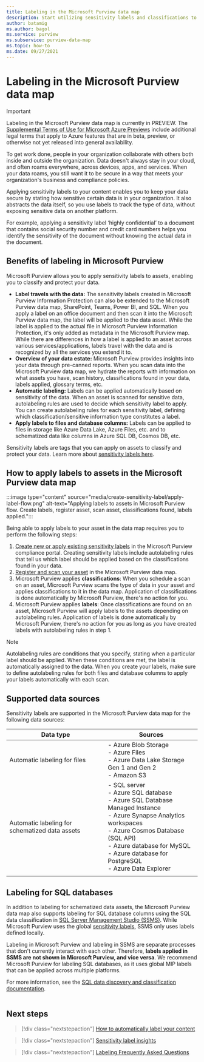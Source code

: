 ```yaml
---
title: Labeling in the Microsoft Purview data map
description: Start utilizing sensitivity labels and classifications to enhance your Microsoft Purview assets
author: batamig
ms.author: bagol
ms.service: purview
ms.subservice: purview-data-map
ms.topic: how-to
ms.date: 09/27/2021
---
```


# Labeling in the Microsoft Purview data map

> [!IMPORTANT]
> Labeling in the Microsoft Purview data map is currently in PREVIEW. The [Supplemental Terms of Use for Microsoft Azure Previews](https://azure.microsoft.com/support/legal/preview-supplemental-terms/) include additional legal terms that apply to Azure features that are in beta, preview, or otherwise not yet released into general availability.
>

To get work done, people in your organization collaborate with others both inside and outside the organization. Data doesn't always stay in your cloud, and often roams everywhere, across devices, apps, and services. When your data roams, you still want it to be secure in a way that meets your organization's business and compliance policies.</br>

Applying sensitivity labels to your content enables you to keep your data secure by stating how sensitive certain data is in your organization. It also abstracts the data itself, so you use labels to track the type of data, without exposing sensitive data on another platform.</br>

For example, applying a sensitivity label ‘highly confidential’ to a document that contains social security number and credit card numbers helps you identify the sensitivity of the document without knowing the actual data in the document.

## Benefits of labeling in Microsoft Purview

Microsoft Purview allows you to apply sensitivity labels to assets, enabling you to classify and protect your data.

* **Label travels with the data:** The sensitivity labels created in Microsoft Purview Information Protection can also be extended to the Microsoft Purview data map, SharePoint, Teams, Power BI, and SQL. When you apply a label on an office document and then scan it into the Microsoft Purview data map, the label will be applied to the data asset. While the label is applied to the actual file in Microsoft Purview Information Protection, it's only added as metadata in the Microsoft Purview map. While there are differences in how a label is applied to an asset across various services/applications, labels travel with the data and is recognized by all the services you extend it to.
* **Overview of your data estate:** Microsoft Purview provides insights into your data through pre-canned reports. When you scan data into the Microsoft Purview data map, we hydrate the reports with information on what assets you have, scan history, classifications found in your data, labels applied, glossary terms, etc.
* **Automatic labeling:** Labels can be applied automatically based on sensitivity of the data. When an asset is scanned for sensitive data, autolabeling rules are used to decide which sensitivity label to apply. You can create autolabeling rules for each sensitivity label, defining which classification/sensitive information type constitutes a label.
* **Apply labels to files and database columns:** Labels can be applied to files in storage like Azure Data Lake, Azure Files, etc. and to schematized data like columns in Azure SQL DB, Cosmos DB, etc.

Sensitivity labels are tags that you can apply on assets to classify and protect your data. Learn more about [sensitivity labels here](/microsoft-365/compliance/create-sensitivity-labels).

## How to apply labels to assets in the Microsoft Purview data map

:::image type="content" source="media/create-sensitivity-label/apply-label-flow.png" alt-text="Applying labels to assets in Microsoft Purview flow. Create labels, register asset, scan asset, classifications found, labels applied.":::

Being able to apply labels to your asset in the data map requires you to perform the following steps:

1. [Create new or apply existing sensitivity labels](how-to-automatically-label-your-content.md) in the Microsoft Purview compliance portal. Creating sensitivity labels include autolabeling rules that tell us which label should be applied based on the classifications found in your data.
1. [Register and scan your asset](how-to-automatically-label-your-content.md#scan-your-data-to-apply-sensitivity-labels-automatically) in the Microsoft Purview data map.
1. Microsoft Purview applies **classifications**: When you schedule a scan on an asset, Microsoft Purview scans the type of data in your asset and applies classifications to it in the data map. Application of classifications is done automatically by Microsoft Purview, there's no action for you.
1. Microsoft Purview applies **labels**: Once classifications are found on an asset, Microsoft Purview will apply labels to the assets depending on autolabeling rules. Application of labels is done automatically by Microsoft Purview, there's no action for you as long as you have created labels with autolabeling rules in step 1.

> [!NOTE]
> Autolabeling rules are conditions that you specify, stating when a particular label should be applied. When these conditions are met, the label is automatically assigned to the data. When you create your labels, make sure to define autolabeling rules for both files and database columns to apply your labels automatically with each scan.
>

## Supported data sources

Sensitivity labels are supported in the Microsoft Purview data map for the following data sources:

|Data type  |Sources  |
|---------|---------|
|Automatic labeling for files     |   - Azure Blob Storage</br>- Azure Files</br>- Azure Data Lake Storage Gen 1 and Gen 2</br>- Amazon S3|
|Automatic labeling for schematized data assets    |  - SQL server</br>- Azure SQL database</br>- Azure SQL Database Managed Instance</br>- Azure Synapse Analytics workspaces</br>- Azure Cosmos Database (SQL API)</br> - Azure database for MySQL</br> - Azure database for PostgreSQL</br> - Azure Data Explorer</br>  |
| | |

## Labeling for SQL databases

In addition to labeling for schematized data assets, the Microsoft Purview data map also supports labeling for SQL database columns using the SQL data classification in [SQL Server Management Studio (SSMS)](/sql/ssms/sql-server-management-studio-ssms). While Microsoft Purview uses the global [sensitivity labels](/microsoft-365/compliance/sensitivity-labels), SSMS only uses labels defined locally.

Labeling in Microsoft Purview and labeling in SSMS are separate processes that don't currently interact with each other. Therefore, **labels applied in SSMS are not shown in Microsoft Purview, and vice versa**. We recommend Microsoft Purview for labeling SQL databases, as it uses global MIP labels that can be applied across multiple platforms.

For more information, see the [SQL data discovery and classification documentation](/sql/relational-databases/security/sql-data-discovery-and-classification). </br></br>

## Next steps

> [!div class="nextstepaction"]
> [How to automatically label your content](./how-to-automatically-label-your-content.md)

> [!div class="nextstepaction"]
> [Sensitivity label insights](sensitivity-insights.md)

> [!div class="nextstepaction"]
> [Labeling Frequently Asked Questions](sensitivity-labels-frequently-asked-questions.yml)
